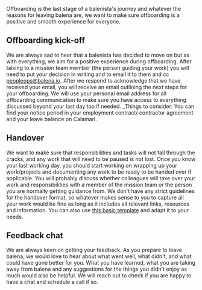 
Offboarding is the last stage of a balenista's journey and whatever the reasons for leaving balena are, we want to make sure offboarding is a positive and smooth experience for everyone. 

## Offboarding kick-off
We are always sad to hear that a balenista has decided to move on but as with everything, we aim for a positive experience during offboarding. After talking to a mission team member (the person guiding your work) you will need to put your decision in writing and to email it to them and cc peopleops@balena.io. After we respond to acknowledge that we have received your email, you will receive an email outlining the next steps for your offboarding. We will use your personal email address for all offboarding communication to make sure you have access to everything discussed beyond your last day too if needed. 
_Things to consider: You can find your notice period in your employment contract/ contractor agreement and your leave balance on Calamari. 

## Handover
We want to make sure that responsibilities and tasks will not fall through the cracks, and any work that will need to be paused is not lost. Once you know your last working day, you should start working on wrapping up your work/projects and documenting any work to be ready to be handed over if applicable. You will probably discuss whether colleagues will take over your work and responsibilities with a member of the mission team or the person you are normally getting guidance from. We don't have any strict guidelines for the handover format, so whatever makes sense to you to capture all your work would be fine as long as it includes all relevant links, resources and information. You can also use [this basic template](https://docs.google.com/spreadsheets/d/1Pkl7JCyzV3owy76rLV8pvGSYzjD4J8y1J9P3iXGqgd0/edit?usp=sharing) and adapt it to your needs. 

## Feedback chat
We are always keen on getting your feedback. As you prepare to leave balena, we would love to hear about what went well, what didn't, and what could have gone better for you. What you have learned, what you are taking away from balena and any suggestions for the things you didn't enjoy as much would also be helpful. We will reach out to check if you are happy to have a chat and schedule a call if so.  